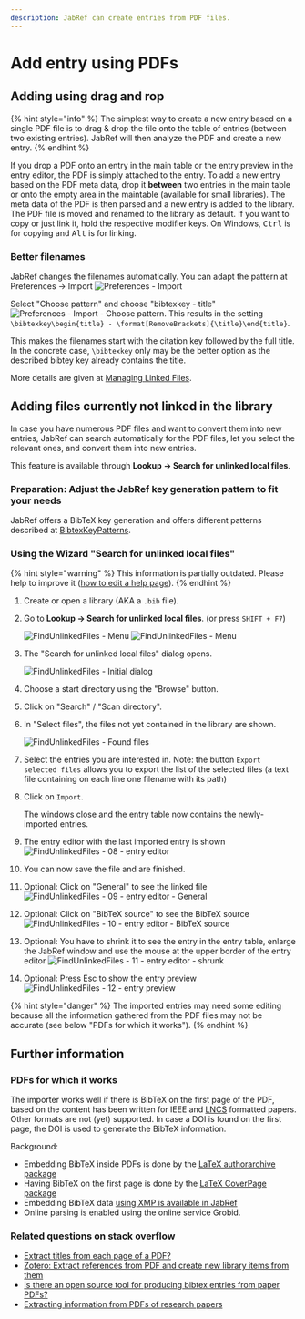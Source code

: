 ```yaml
---
description: JabRef can create entries from PDF files.
---
```


# Add entry using PDFs

## Adding using drag and rop

{% hint style="info" %}
The simplest way to create a new entry based on a single PDF file is to drag & drop the file onto the table of entries (between two existing entries). JabRef will then analyze the PDF and create a new entry.
{% endhint %}

If you drop a PDF onto an entry in the main table or the entry preview in the entry editor, the PDF is simply attached to the entry.
To add a new entry based on the PDF meta data, drop it **between** two entries in the main table or onto the empty area in the maintable (available for small libraries).
The meta data of the PDF is then parsed and a new entry is added to the library.
The PDF file is moved and renamed to the library as default.
If you want to copy or just link it, hold the respective modifier keys.
On Windows, <kbd>Ctrl</kbd> is for copying and <kbd>Alt</kbd> is for linking.

### Better filenames

JabRef changes the filenames automatically.
You can adapt the pattern at Preferences -> Import ![Preferences - Import](../.gitbook/assets/preferences-import.png)

Select "Choose pattern" and choose "bibtexkey - title" ![Preferences - Import - Choose pattern](<../.gitbook/assets/preferences-import-choose-pattern.png>).
This results in the setting `\bibtexkey\begin{title} - \format[RemoveBrackets]{\title}\end{title}`.

This makes the filenames start with the citation key followed by the full title.
In the concrete case, `\bibtexkey` only may be the better option as the described bibtey key already contains the title.

More details are given at [Managing Linked Files](../finding-sorting-and-cleaning-entries/filelinks).

## Adding files currently not linked in the library

In case you have numerous PDF files and want to convert them into new entries, JabRef can search automatically for the PDF files, let you select the relevant ones, and convert them into new entries.

This feature is available through **Lookup -> Search for unlinked local files**.

### Preparation: Adjust the JabRef key generation pattern to fit your needs

JabRef offers a BibTeX key generation and offers different patterns described at [BibtexKeyPatterns](../setup/citationkeypatterns.md).

### Using the Wizard "Search for unlinked local files"

{% hint style="warning" %}
This information is partially outdated. Please help to improve it ([how to edit a help page](../../contributing/how-to-improve-the-help-page.md#editing-help-pages-directly-in-the-browser)).
{% endhint %}

1. Create or open a library (AKA a `.bib` file).
2. Go to **Lookup -> Search for unlinked local files**. (or press `SHIFT + F7`)

    ![FindUnlinkedFiles - Menu](<../.gitbook/assets/bildschirmfoto-2021-07-05-um-19.19.09.png>) ![FindUnlinkedFiles - Menu](<../.gitbook/assets/findunlinkedfiles-menu-5.2.png>)
3. The "Search for unlinked local files" dialog opens.

    <img src="../.gitbook/assets/findunlinkedfiles-window-5.2.png" alt="FindUnlinkedFiles - Initial dialog" data-size="original">
4. Choose a start directory using the "Browse" button.
5. Click on "Search" / "Scan directory".
6. In "Select files", the files not yet contained in the library are shown.

    <img src="../.gitbook/assets/findunlinkedfiles-foundfiles-5.2.png" alt="FindUnlinkedFiles - Found files" data-size="original">
7. Select the entries you are interested in. Note: the button `Export selected files` allows you to export the list of the selected files (a text file containing on each line one filename with its path)
8. Click on `Import`.

    The windows close and the entry table now contains the newly-imported entries.
9. The entry editor with the last imported entry is shown ![FindUnlinkedFiles - 08 - entry editor](<../.gitbook/assets/findunlinkedfiles-08-entry-editor.png>)
10. You can now save the file and are finished.
11. Optional: Click on "General" to see the linked file ![FindUnlinkedFiles - 09 - entry editor - General](<../.gitbook/assets/findunlinkedfiles-09-entry-editor-general.png>)
12. Optional: Click on "BibTeX source" to see the BibTeX source ![FindUnlinkedFiles - 10 - entry editor - BibTeX source](../.gitbook/assets/findunlinkedfiles-10-entry-editor-bibtex-source.png)
13. Optional: You have to shrink it to see the entry in the entry table, enlarge the JabRef window and use the mouse at the upper border of the entry editor ![FindUnlinkedFiles - 11 - entry editor - shrunk](../.gitbook/assets/findunlinkedfiles-11-entry-editor-shrunk.png)
14. Optional: Press Esc to show the entry preview ![FindUnlinkedFiles - 12 - entry preview](../.gitbook/assets/findunlinkedfiles-12-entry-preview.png)

{% hint style="danger" %}
The imported entries may need some editing because all the information gathered from the PDF files may not be accurate (see below "PDFs for which it works").
{% endhint %}

## Further information

### PDFs for which it works

The importer works well if there is BibTeX on the first page of the PDF, based on the content has been written for IEEE and [LNCS](https://github.com/latextemplates/LNCS) formatted papers.
Other formats are not (yet) supported.
In case a DOI is found on the first page, the DOI is used to generate the BibTeX information.

Background: 

- Embedding BibTeX inside PDFs is done by the [LaTeX authorarchive package](https://ctan.org/pkg/authorarchive)
- Having BibTeX on the first page is done by the [LaTeX CoverPage package](https://ctan.org/pkg/coverpage)
- Embedding BibTeX data [using XMP is available in JabRef](../advanced/xmp.md)
- Online parsing is enabled using the online service Grobid.

### Related questions on stack overflow

* [Extract titles from each page of a PDF?](http://stackoverflow.com/q/18071127/873282)
* [Zotero: Extract references from PDF and create new library items from them](https://forums.zotero.org/discussion/16277/extract-references-from-pdf-and-create-new-library-items-from-them)
* [Is there an open source tool for producing bibtex entries from paper PDFs?](http://academia.stackexchange.com/questions/15504/is-there-an-open-source-tool-for-producing-bibtex-entries-from-paper-pdfs)
* [Extracting information from PDFs of research papers](http://stackoverflow.com/questions/1813427/extracting-information-from-pdfs-of-research-papers/3523416)
